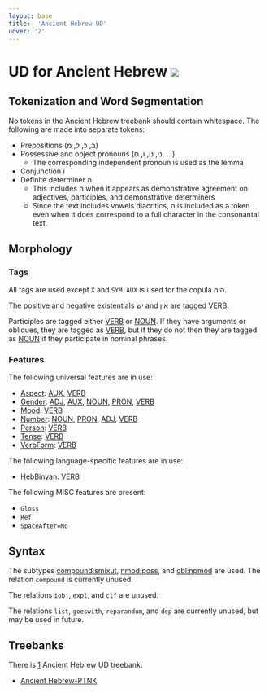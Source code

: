 ```yaml
---
layout: base
title:  'Ancient Hebrew UD'
udver: '2'
---
```


# UD for Ancient Hebrew <span class="flagspan"><img class="flag" src="../../flags/svg/IL.svg" /></span>

## Tokenization and Word Segmentation

No tokens in the Ancient Hebrew treebank should contain whitespace. The following are made into separate tokens:

* Prepositions (ב, כ, ל, מ)
* Possessive and object pronouns (ני, נו, ו, ם, ...)
  * The corresponding independent pronoun is used as the lemma
* Conjunction ו
* Definite determiner ה
  * This includes ה when it appears as demonstrative agreement on adjectives, participles, and demonstrative determiners
  * Since the text includes vowels diacritics, ה is included as a token even when it does correspond to a full character in the consonantal text.

## Morphology

### Tags

All tags are used except `X` and `SYM`. `AUX` is used for the copula היה.

The positive and negative existentials ישׁ and אין are tagged [VERB]().

Participles are tagged either [VERB]() or [NOUN](). If they have arguments or obliques, they are tagged as [VERB](), but if they do not then they are tagged as [NOUN]() if they participate in nominal phrases.

### Features

The following universal features are in use:

* [Aspect](hbo-feat/Aspect): [AUX](hbo-pos/AUX), [VERB](hbo-pos/VERB)
* [Gender](hbo-feat/Gender): [ADJ](hbo-pos/ADJ), [AUX](hbo-pos/AUX), [NOUN](hbo-pos/NOUN), [PRON](hbo-pos/PRON), [VERB](hbo-pos/VERB)
* [Mood](hbo-feat/Mood): [VERB](hbo-pos/VERB)
* [Number](hbo-feat/Number): [NOUN](hbo-pos/NOUN), [PRON](hbo-pos/PRON), [ADJ](hbo-pos/ADJ), [VERB](hbo-pos/VERB)
* [Person](hbo-feat/Person): [VERB](hbo-pos/VERB)
* [Tense](hbo-feat/Tense): [VERB](hbo-pos/VERB)
* [VerbForm](hbo-feat/VerbForm): [VERB](hbo-pos/VERB)

The following language-specific features are in use:

* [HebBinyan](hbo-feat/HebBinyan): [VERB](hbo-pos/VERB)

The following MISC features are present:

* `Gloss`
* `Ref`
* `SpaceAfter=No`

## Syntax

The subtypes [compound:smixut](hbo-dep/compound-smixut), [nmod:poss](hbo-dep/nmod-poss), and [obl:npmod](hbo-dep/obl-npmod) are used. The relation `compound` is currently unused.

The relations `iobj`, `expl`, and `clf` are unused.

The relations `list`, `goeswith`, `reparandum`, and `dep` are currently unused, but may be used in future.

## Treebanks

There is [1](../treebanks/hbo-comparison.html) Ancient Hebrew UD treebank:

  * [Ancient Hebrew-PTNK](../treebanks/hbo_ptnk/index.html)
